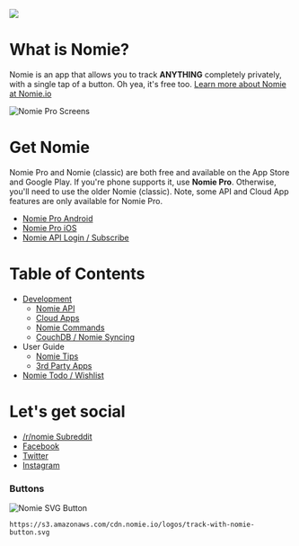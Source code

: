 ![](https://cdn.nomie.io/logos/2.0/nomie-logo-horizontal.png)

# What is Nomie?

Nomie is an app that allows you to track **ANYTHING** completely privately, with a single tap of a button. Oh yea, it's free too. [Learn more about Nomie at Nomie.io](https://nomie.io)

![Nomie Pro Screens](https://nomie.io/images/nomie-pro-2-screens.png)

# Get Nomie

Nomie Pro and Nomie (classic) are both free and available on the App Store and Google Play.
If you're phone supports it, use **Nomie Pro**. Otherwise, you'll need to use the older Nomie (classic). Note, some API and Cloud App features are only available for Nomie Pro.

- [Nomie Pro Android](https://play.google.com/store/apps/details?id=io.nomie.pro&hl=en)
- [Nomie Pro iOS](https://itunes.apple.com/us/app/nomie-pro/id1190618299?mt=8)
- [Nomie API Login / Subscribe](https://connect.nomie.io)

# Table of Contents

* [Development](development/Introduction.md)
	* [Nomie API](development/nomie-api.md)
	* [Cloud Apps](development/cloud-apps.md)
	* [Nomie Commands](development/nomie-commands.md)
	* [CouchDB / Nomie Syncing](development/couchdb-setup.md)
* User Guide
	* [Nomie Tips](user-guide/nomie-tips.md)
	* [3rd Party Apps](user-guide/3rd-party-cloudapps.md)
* [Nomie Todo / Wishlist](todo.md)

# Let's get social

* [/r/nomie Subreddit](https://reddit.com/r/nomie)
* [Facebook](https://facebook.com/nomieapp)
* [Twitter](https://twitter.com/nomieapp)
* [Instagram](https://instagram.com/nomie.io)

### Buttons

![Nomie SVG Button](https://cdn.nomie.io/logos/track-with-nomie-button.svg)

 ``https://s3.amazonaws.com/cdn.nomie.io/logos/track-with-nomie-button.svg``
